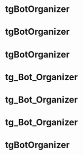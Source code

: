 # tgBotOrganizer
# tgBotOrganizer
# tgBotOrganizer
# tg_Bot_Organizer
# tg_Bot_Organizer
# tg_Bot_Organizer
# tgBotOrganizer

